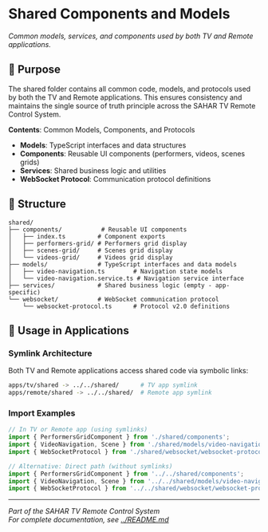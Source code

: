 # Shared Components and Models

*Common models, services, and components used by both TV and Remote applications.*

## 🎯 Purpose

The shared folder contains all common code, models, and protocols used by both the TV and Remote applications. This ensures consistency and maintains the single source of truth principle across the SAHAR TV Remote Control System.

**Contents**: Common Models, Components, and Protocols
- **Models**: TypeScript interfaces and data structures
- **Components**: Reusable UI components (performers, videos, scenes grids)
- **Services**: Shared business logic and utilities
- **WebSocket Protocol**: Communication protocol definitions

## 📁 Structure

```
shared/
├── components/           # Reusable UI components
│   ├── index.ts         # Component exports
│   ├── performers-grid/ # Performers grid display
│   ├── scenes-grid/     # Scenes grid display
│   └── videos-grid/     # Videos grid display
├── models/              # TypeScript interfaces and data models
│   ├── video-navigation.ts        # Navigation state models
│   └── video-navigation.service.ts # Navigation service interface
├── services/            # Shared business logic (empty - app-specific)
└── websocket/           # WebSocket communication protocol
    └── websocket-protocol.ts      # Protocol v2.0 definitions
```

## 🔗 Usage in Applications

### Symlink Architecture
Both TV and Remote applications access shared code via symbolic links:

```bash
apps/tv/shared -> ../../shared/      # TV app symlink
apps/remote/shared -> ../../shared/  # Remote app symlink
```

### Import Examples
```typescript
// In TV or Remote app (using symlinks)
import { PerformersGridComponent } from './shared/components';
import { VideoNavigation, Scene } from './shared/models/video-navigation';
import { WebSocketProtocol } from './shared/websocket/websocket-protocol';

// Alternative: Direct path (without symlinks)
import { PerformersGridComponent } from '../../shared/components';
import { VideoNavigation, Scene } from '../../shared/models/video-navigation';
import { WebSocketProtocol } from '../../shared/websocket/websocket-protocol';
```

---

*Part of the SAHAR TV Remote Control System*  
*For complete documentation, see [../README.md](../README.md)*
